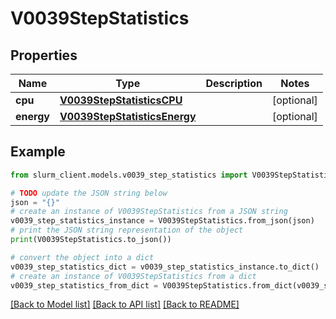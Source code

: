 # V0039StepStatistics


## Properties

Name | Type | Description | Notes
------------ | ------------- | ------------- | -------------
**cpu** | [**V0039StepStatisticsCPU**](V0039StepStatisticsCPU.md) |  | [optional] 
**energy** | [**V0039StepStatisticsEnergy**](V0039StepStatisticsEnergy.md) |  | [optional] 

## Example

```python
from slurm_client.models.v0039_step_statistics import V0039StepStatistics

# TODO update the JSON string below
json = "{}"
# create an instance of V0039StepStatistics from a JSON string
v0039_step_statistics_instance = V0039StepStatistics.from_json(json)
# print the JSON string representation of the object
print(V0039StepStatistics.to_json())

# convert the object into a dict
v0039_step_statistics_dict = v0039_step_statistics_instance.to_dict()
# create an instance of V0039StepStatistics from a dict
v0039_step_statistics_from_dict = V0039StepStatistics.from_dict(v0039_step_statistics_dict)
```
[[Back to Model list]](../README.md#documentation-for-models) [[Back to API list]](../README.md#documentation-for-api-endpoints) [[Back to README]](../README.md)


